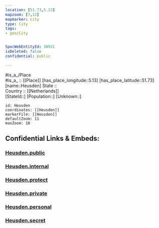 ```yaml
---
location: [51.73,5.13] 
mapzoom: [7,12] 
mapmarker: city 
type: City
tags:
- geo/City


SpocWebEntityId: 30931
isDeleted: false
confidential: public

---
```

#is_a_/Place  
#is_a_ :: [[Place]] 
[has_place_longitude::5.13] 
[has_place_latitude::51.73] 
[name::Heusden] 
State ::  
Country :: [[Netherlands]]  
[StateId::] 
[Population::] 
[Unknown::] 


```leaflet
id: Heusden
coordinates: [[Heusden]] 
markerFile: [[Heusden]] 
defaultZoom: 11 
maxZoom: 18
```


## Confidential Links & Embeds: 

### [Heusden.public](/_public/\Earth\Continent\Europe\Europe~West\Netherlands\Provinces~Netherlands\Noord-Brabant\CityHeusden.public.md) 

### [Heusden.internal](/_internal/\Earth\Continent\Europe\Europe~West\Netherlands\Provinces~Netherlands\Noord-Brabant\CityHeusden.internal.md) 

### [Heusden.protect](/_protect/\Earth\Continent\Europe\Europe~West\Netherlands\Provinces~Netherlands\Noord-Brabant\CityHeusden.protect.md) 

### [Heusden.private](/_private/\Earth\Continent\Europe\Europe~West\Netherlands\Provinces~Netherlands\Noord-Brabant\CityHeusden.private.md) 

### [Heusden.personal](/_personal/\Earth\Continent\Europe\Europe~West\Netherlands\Provinces~Netherlands\Noord-Brabant\CityHeusden.personal.md) 

### [Heusden.secret](/_secret/\Earth\Continent\Europe\Europe~West\Netherlands\Provinces~Netherlands\Noord-Brabant\CityHeusden.secret.md)

